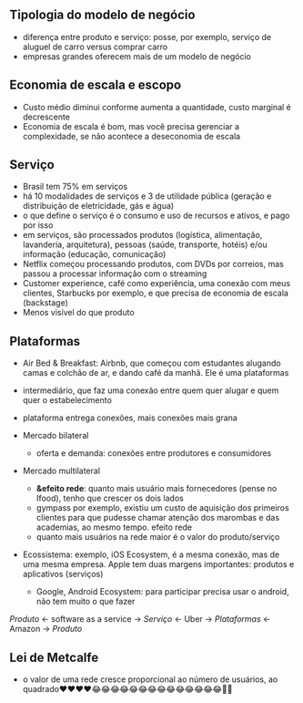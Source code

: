 ## Tipologia do modelo de negócio

- diferença entre produto e serviço: posse, por exemplo, serviço de aluguel de carro versus comprar carro
- empresas grandes oferecem mais de um modelo de negócio

## Economia de escala e escopo

- Custo médio diminui conforme aumenta a quantidade, custo marginal é decrescente
- Economia de escala é bom, mas você precisa gerenciar a complexidade, se não acontece a deseconomia de escala

## Serviço

- Brasil tem 75% em serviços
- há 10 modalidades de serviços e 3 de utilidade pública (geração e distribuição de eletricidade, gás e água)
- o que define o serviço é o consumo e uso de recursos e ativos, e pago por isso
- em serviços, são processados produtos (logística, alimentação, lavanderia, arquitetura), pessoas (saúde, transporte, hotéis) e/ou informação (educação, comunicação)
- Netflix começou processando produtos, com DVDs por correios, mas passou a processar informação com o streaming
- Customer experience, café como experiência, uma conexão com meus clientes, Starbucks por exemplo, e que precisa de economia de escala (backstage)
- Menos visível do que produto

## Plataformas

- Air Bed & Breakfast: Airbnb, que começou com estudantes alugando camas e colchão de ar, e dando café da manhã. Ele é uma plataformas
- intermediário, que faz uma conexão entre quem quer alugar e quem quer o estabelecimento
- plataforma entrega conexões, mais conexões mais grana
- Mercado bilateral
  - oferta e demanda: conexões entre produtores e consumidores

- Mercado multilateral
  - **&efeito rede**: quanto mais usuário mais fornecedores (pense no Ifood), tenho que crescer os dois lados
  - gympass por exemplo, existiu um custo de aquisição dos primeiros clientes para que pudesse chamar atenção dos marombas e das academias, ao mesmo tempo. efeito rede
  - quanto mais usuários na rede maior é o valor do produto/serviço
- Ecossistema: exemplo, iOS Ecosystem, é a mesma conexão, mas de uma mesma empresa. Apple tem duas margens importantes: produtos e aplicativos (serviços)
  - Google, Android Ecosystem: para participar precisa usar o android, não tem muito o que fazer


*Produto* <- software as a service -> *Serviço* <- Uber -> *Plataformas* <- Amazon -> *Produto*

## Lei de Metcalfe

- o valor de uma rede cresce proporcional ao número de usuários, ao quadrado❤️❤️❤️❤️😂😂😂😂😂😂😂😂😂😂😂😂😂😂👌🏼
